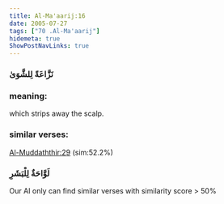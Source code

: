 ```yaml
---
title: Al-Ma'aarij:16
date: 2005-07-27
tags: ["70 .Al-Ma'aarij"]
hidemeta: true 
ShowPostNavLinks: true 
---
```

### نَزَّاعَةً لِلشَّوَىٰ
### meaning: 
which strips away the scalp.
### similar verses: 

[Al-Muddaththir:29](/74/29) (sim:52.2%)

### لَوَّاحَةٌ لِلْبَشَرِ

Our AI only can find similar verses with similarity score > 50% 




